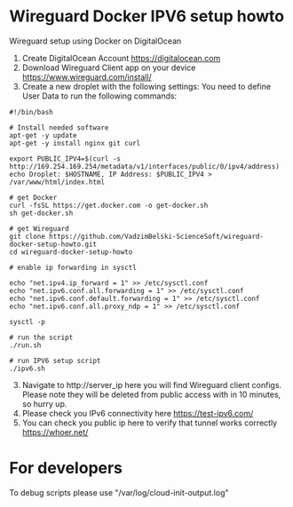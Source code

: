 # Wireguard Docker IPV6 setup howto
Wireguard setup using Docker on DigitalOcean

1. Create DigitalOcean Account https://digitalocean.com
2. Download Wireguard Client app on your device https://www.wireguard.com/install/
3. Create a new droplet with the following settings:
   You need to define User Data to run the following commands:
```
#!/bin/bash

# Install needed software
apt-get -y update
apt-get -y install nginx git curl

export PUBLIC_IPV4=$(curl -s http://169.254.169.254/metadata/v1/interfaces/public/0/ipv4/address)
echo Droplet: $HOSTNAME, IP Address: $PUBLIC_IPV4 > /var/www/html/index.html

# get Docker
curl -fsSL https://get.docker.com -o get-docker.sh
sh get-docker.sh

# get Wireguard
git clone https://github.com/VadzimBelski-ScienceSoft/wireguard-docker-setup-howto.git
cd wireguard-docker-setup-howto
        
# enable ip forwarding in sysctl

echo "net.ipv4.ip_forward = 1" >> /etc/sysctl.conf
echo "net.ipv6.conf.all.forwarding = 1" >> /etc/sysctl.conf
echo "net.ipv6.conf.default.forwarding = 1" >> /etc/sysctl.conf
echo "net.ipv6.conf.all.proxy_ndp = 1" >> /etc/sysctl.conf

sysctl -p

# run the script
./run.sh

# run IPV6 setup script
./ipv6.sh

```

   3. Navigate to http://server_ip here you will find Wireguard client configs. Please note they will be deleted from public access with in 10 minutes, so hurry up.
   4. Please check you IPv6 connectivity here https://test-ipv6.com/
   5. You can check you public ip here to verify that tunnel works correctly https://whoer.net/ 


# For developers

To debug scripts please use "/var/log/cloud-init-output.log"
    

